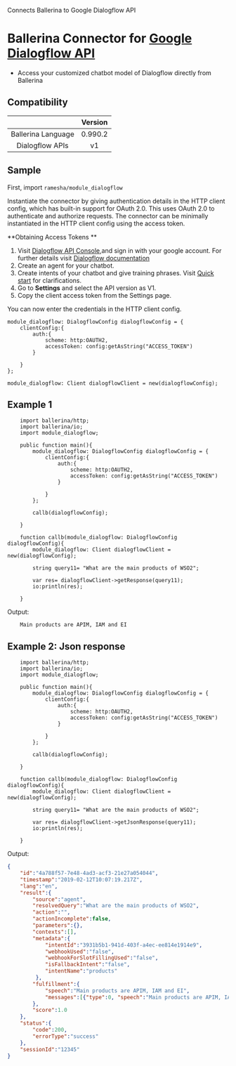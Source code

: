 Connects Ballerina to Google Dialogflow API

# Ballerina Connector for [Google Dialogflow API](https://dialogflow.com)


* Access your customized chatbot model of Dialogflow directly from Ballerina

## Compatibility
|                    |    Version     |  
|:------------------:|:--------------:|
| Ballerina Language | 0.990.2        |
| Dialogflow APIs    | v1             |

## Sample

First, import `ramesha/module_dialogflow`

Instantiate the connector by giving authentication details in the HTTP client config, which has built-in support for OAuth 2.0. This uses OAuth 2.0 to authenticate and authorize requests. The connector can be minimally instantiated in the HTTP client config using the access token.

**Obtaining Access Tokens **

1. Visit [Dialogflow API Console](https://console.dialogflow.com),and sign in with your google account. For further details visit [Dialogflow documentation](https://dialogflow.com/docs/getting-started/create-account)
2. Create an agent for your chatbot.
3. Create intents of your chatbot and give training phrases. Visit [Quick start](https://dialogflow.com/docs/getting-started/first-agent) for clarifications.
4. Go to **Settings** and select the API version as V1.
5. Copy the client access token from the Settings page.

You can now enter the credentials in the HTTP client config.
```ballerina
module_dialogflow: DialogflowConfig dialogflowConfig = {
    clientConfig:{
        auth:{
            scheme: http:OAUTH2,
            accessToken: config:getAsString("ACCESS_TOKEN")
        }

    }
};

module_dialogflow: Client dialogflowClient = new(dialogflowConfig);
```

## Example 1

```ballerina
    import ballerina/http;
    import ballerina/io;
    import module_dialogflow;

    public function main(){
        module_dialogflow: DialogflowConfig dialogflowConfig = {
            clientConfig:{
                auth:{
                    scheme: http:OAUTH2,
                    accessToken: config:getAsString("ACCESS_TOKEN")
                }

            }
        };

        callb(dialogflowConfig);

    }

    function callb(module_dialogflow: DialogflowConfig dialogflowConfig){
        module_dialogflow: Client dialogflowClient = new(dialogflowConfig);

        string query11= "What are the main products of WSO2";

        var res= dialogflowClient->getResponse(query11);
        io:println(res);

    }
```

Output:
```
    Main products are APIM, IAM and EI
```

## Example 2: Json response

```ballerina
    import ballerina/http;
    import ballerina/io;
    import module_dialogflow;

    public function main(){
        module_dialogflow: DialogflowConfig dialogflowConfig = {
            clientConfig:{
                auth:{
                    scheme: http:OAUTH2,
                    accessToken: config:getAsString("ACCESS_TOKEN")
                }

            }
        };

        callb(dialogflowConfig);

    }

    function callb(module_dialogflow: DialogflowConfig dialogflowConfig){
        module_dialogflow: Client dialogflowClient = new(dialogflowConfig);

        string query11= "What are the main products of WSO2";

        var res= dialogflowClient->getJsonResponse(query11);
        io:println(res);

    }
```

Output:

```json
{
    "id":"4a788f57-7e48-4ad3-acf3-21e27a054044",
    "timestamp":"2019-02-12T10:07:19.217Z",
    "lang":"en",
    "result":{
        "source":"agent",
        "resolvedQuery":"What are the main products of WSO2",
        "action":"",
        "actionIncomplete":false,
        "parameters":{},
        "contexts":[],
        "metadata":{
            "intentId":"3931b5b1-941d-403f-a4ec-ee814e1914e9",
            "webhookUsed":"false",
            "webhookForSlotFillingUsed":"false",
            "isFallbackIntent":"false",
            "intentName":"products"
         },
        "fulfillment":{
            "speech":"Main products are APIM, IAM and EI",
            "messages":[{"type":0, "speech":"Main products are APIM, IAM and EI"}]
        },
        "score":1.0
    },
    "status":{
        "code":200,
        "errorType":"success"
    },
    "sessionId":"12345"
}
```




